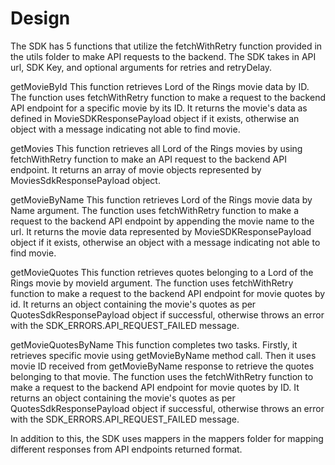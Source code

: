 # Design
The SDK has 5 functions that utilize the fetchWithRetry function provided in the utils folder to make API requests to the backend. The SDK takes in API url, SDK Key, and optional arguments for retries and retryDelay.

getMovieById
This function retrieves Lord of the Rings movie data by ID. The function uses fetchWithRetry function to make a request to the backend API endpoint for a specific movie by its ID. It returns the movie's data as defined in MovieSDKResponsePayload object if it exists, otherwise an object with a message indicating not able to find movie.

getMovies
This function retrieves all Lord of the Rings movies by using fetchWithRetry function to make an API request to the backend API endpoint. It returns an array of movie objects represented by MoviesSdkResponsePayload object.

getMovieByName
This function retrieves Lord of the Rings movie data by Name argument. The function uses fetchWithRetry function to make a request to the backend API endpoint by appending the movie name to the url. It returns the movie data represented by MovieSDKResponsePayload object if it exists, otherwise an object with a message indicating not able to find movie.

getMovieQuotes
This function retrieves quotes belonging to a Lord of the Rings movie by movieId argument. The function uses fetchWithRetry function to make a request to the backend API endpoint for movie quotes by id. It returns an object containing the movie's quotes as per QuotesSdkResponsePayload object if successful, otherwise throws an error with the SDK_ERRORS.API_REQUEST_FAILED message.

getMovieQuotesByName
This function completes two tasks. Firstly, it retrieves specific movie using getMovieByName method call. Then it uses movie ID received from getMovieByName response to retrieve the quotes belonging to that movie. The function uses the fetchWithRetry function to make a request to the backend API endpoint for movie quotes by ID. It returns an object containing the movie's quotes as per QuotesSdkResponsePayload object if successful, otherwise throws an error with the SDK_ERRORS.API_REQUEST_FAILED message.

In addition to this, the SDK uses mappers in the mappers folder for mapping different responses from API endpoints returned format.